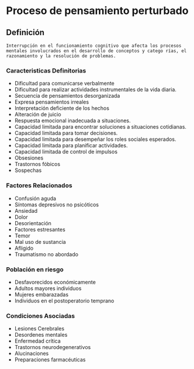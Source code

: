 # Proceso de pensamiento perturbado
## Definición
	Interrupción en el funcionamiento cognitivo que afecta los procesos mentales involucrados en el desarrollo de conceptos y catego rías, el razonamiento y la resolución de problemas.

### Caracteristicas Definitorias
- Dificultad para comunicarse 
verbalmente   
- Dificultad para realizar actividades 
instrumentales de la vida diaria.   
- Secuencia de pensamientos 
desorganizada   
- Expresa pensamientos irreales   
- Interpretación deficiente de los 
hechos   
- Alteración de juicio   
- Respuesta emocional inadecuada 
a situaciones.    
- Capacidad limitada para encontrar 
soluciones a situaciones 
cotidianas.   
- Capacidad limitada para tomar 
decisiones.   
- Capacidad limitada para 
desempeñar los roles 
sociales esperados.  
- Capacidad limitada para planificar 
actividades.   
- Capacidad limitada de control de 
impulsos   
- Obsesiones   
- Trastornos fóbicos   
- Sospechas

### Factores Relacionados
- Confusión aguda  
- Síntomas depresivos no psicóticos  
- Ansiedad  
- Dolor  
- Desorientación  
- Factores estresantes  
- Temor  
- Mal uso de sustancia  
- Afligido  
- Traumatismo no abordado

### Población en riesgo
- Desfavorecidos económicamente  
- Adultos mayores individuos 
- Mujeres embarazadas   
- Individuos en el postoperatorio 
temprano

### Condiciones Asociadas
- Lesiones Cerebrales  
- Desordenes mentales  
- Enfermedad crítica  
- Trastornos 
neurodegenerativos  
- Alucinaciones 
- Preparaciones farmacéuticas

